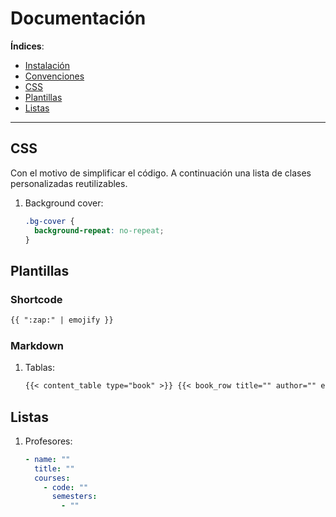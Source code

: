 # Documentación

**Índices**:

- [Instalación](instalaci%C3%B3n.md)
- [Convenciones](convenciones.md)
- [CSS](#css)
- [Plantillas](#plantillas)
- [Listas](#listas)

---

## CSS

Con el motivo de simplificar el código. A continuación una lista de clases personalizadas reutilizables.

1. Background cover:

   ```css
   .bg-cover {
     background-repeat: no-repeat;
   }
   ```

## Plantillas

### Shortcode

```html
{{ ":zap:" | emojify }}
```

### Markdown

1. Tablas:

   ```markdown
   {{< content_table type="book" >}} {{< book_row title="" author="" editorial="" year="" edition="" url="" >}} {{< book_row_multiple title="" author="" editorial="" urls="" editions="" years="" >}} {{< playlist_row title="" channel="" lecturer="" videos="" url="" >}} {{< /content_table >}}
   ```

## Listas

1. Profesores:

   ```yaml
   - name: ""
     title: ""
     courses:
       - code: ""
         semesters:
           - ""
   ```
